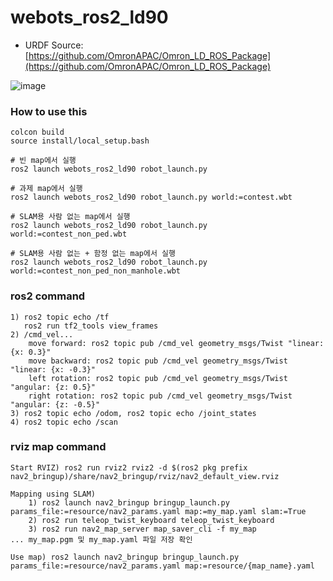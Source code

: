 # webots_ros2_ld90

* URDF Source: [https://github.com/OmronAPAC/Omron_LD_ROS_Package](https://github.com/OmronAPAC/Omron_LD_ROS_Package)


![image](https://github.com/inmo-jang/webots_ros2_ld90/assets/42867523/abfe8694-f1bb-4448-94d9-75d692c491ae)


### How to use this

```
colcon build
source install/local_setup.bash

# 빈 map에서 실행
ros2 launch webots_ros2_ld90 robot_launch.py

# 과제 map에서 실행
ros2 launch webots_ros2_ld90 robot_launch.py world:=contest.wbt

# SLAM용 사람 없는 map에서 실행
ros2 launch webots_ros2_ld90 robot_launch.py world:=contest_non_ped.wbt

# SLAM용 사람 없는 + 함정 없는 map에서 실행
ros2 launch webots_ros2_ld90 robot_launch.py world:=contest_non_ped_non_manhole.wbt

```

### ros2 command
```
1) ros2 topic echo /tf
   ros2 run tf2_tools view_frames
2) /cmd_vel...
	move forward: ros2 topic pub /cmd_vel geometry_msgs/Twist "linear: {x: 0.3}"
	move backward: ros2 topic pub /cmd_vel geometry_msgs/Twist "linear: {x: -0.3}"
	left rotation: ros2 topic pub /cmd_vel geometry_msgs/Twist "angular: {z: 0.5}"
	right rotation: ros2 topic pub /cmd_vel geometry_msgs/Twist "angular: {z: -0.5}"
3) ros2 topic echo /odom, ros2 topic echo /joint_states
4) ros2 topic echo /scan
```

### rviz map command
```
Start RVIZ) ros2 run rviz2 rviz2 -d $(ros2 pkg prefix nav2_bringup)/share/nav2_bringup/rviz/nav2_default_view.rviz

Mapping using SLAM) 
	1) ros2 launch nav2_bringup bringup_launch.py params_file:=resource/nav2_params.yaml map:=my_map.yaml slam:=True
	2) ros2 run teleop_twist_keyboard teleop_twist_keyboard
	3) ros2 run nav2_map_server map_saver_cli -f my_map
... my_map.pgm 및 my_map.yaml 파일 저장 확인

Use map) ros2 launch nav2_bringup bringup_launch.py params_file:=resource/nav2_params.yaml map:=resource/{map_name}.yaml 

```

